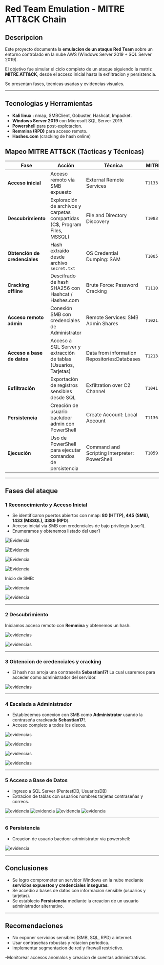 # Red Team Emulation - MITRE ATT&CK Chain

## Descripcion 
Este proyecto documenta la **emulacion de un ataque Red Team** sobre un entorno controlado en la nube AWS (Windows Server 2019 + SQL Server 2019).

El objetivo fue simular el ciclo completo de un ataque siguiendo la matriz **MITRE ATT&CK**, desde el acceso inicial hasta la exfiltracion y persistencia.

Se presentan fases, tecnicas usadas y evidencias visuales.

---

## Tecnologias y Herramientas
- **Kali linux** : nmap, SMBClient, Gobuster, Hashcat, Impacket.
- **Windows Server 2019** con Microsoft SQL Server 2019.
- **Powershell** para post-explotacion.
- **Remmina (RPD)** para acceso remoto.
- **Hashes.com** (cracking de hash online)

## Mapeo MITRE ATT&CK (Tácticas y Técnicas)

| Fase | Acción | Técnica | MITRE ID |
|------|--------|---------|----------|
| **Acceso inicial** | Acceso remoto vía SMB expuesto | External Remote Services | `T1133` |
| **Descubrimiento** | Exploración de archivos y carpetas compartidas (C$, Program Files, MSSQL) | File and Directory Discovery | `T1083` |
| **Obtención de credenciales** | Hash extraído desde archivo `secret.txt` | OS Credential Dumping: SAM | `T1005` |
| **Cracking offline** | Descifrado de hash SHA256 con Hashcat / Hashes.com | Brute Force: Password Cracking | `T1110.002` |
| **Acceso remoto admin** | Conexión SMB con credenciales de Administrator | Remote Services: SMB Admin Shares | `T1021.002` |
| **Acceso a base de datos** | Acceso a SQL Server y extracción de tablas (Usuarios, Tarjetas) | Data from information Repositories:Databases | `T1213.003`  |
| **Exfiltración** | Exportación de registros sensibles desde SQL | Exfiltration over C2 Channel | `T1041` |
| **Persistencia** | Creación de usuario backdoor admin con PowerShell | Create Account: Local Account | `T1136.001` |
| **Ejecución** | Uso de PowerShell para ejecutar comandos de persistencia | Command and Scripting Interpreter: PowerShell | `T1059.001` |

---

## Fases del ataque
 ### 1 Reconocimiento y Acceso Inicial 
 - Se identificaron puertos abiertos con nmap: **80 (HTTP), 445 (SMB), 1433 (MSSQL), 3389 (RPD**).
 - Acceso inicial via SMB con credenciales de bajo privilegio (user1).
 - Enumeramos y obtenemos listado del user1

 ![Evidencia](screenshot/mitre.png)

 ![Evidencia](screenshot/mitre1.png)

 ![Evidencia](screenshot/mitre1.2.png)

 ![Evidencia](screenshot/mitre4.png)
   
Inicio de SMB: 

![evidencia](screenshot/mitre5.1.png)

![evidencia](screenshot/mitre5.2.png)

---

### 2 Descubrimiento 
Iniciamos acceso remoto con **Remmina** y obtenemos un hash.

![evidencias](screenshot/mitre6.png)

![evidencias](screenshot/mitre7.png)

---

### 3 Obtencion de credenciales y cracking
- El hash nos arroja una contraseña **Sebastian17!** La cual usaremos para acceder como administrador del servidor.

![evidencias](screenshot/hash.PNG)

---

### 4 Escalada a Administrador
- Establecemos conexion con SMB como **Administrator** usando la contraseña crackeada **Sebastian17!**.
- Acceso completo a todos los discos.

![evidencias](screenshot/mitre10.png)

![evidencias](screenshot/mitre11.png)

![evidencias](screenshot/mitre12.png)

![evidencias](screenshot/mitre14.png)

---

### 5 Acceso a Base de Datos
- Ingreso a SQL Server (PentestDB, UsuariosDB)
- Extracion de tablas con usuarios nombres tarjetas contraseñas y correos.

![evidencia](screenshot/mitre15.png)
![evidencia](screenshot/mitre16.png)
![evidencia](screenshot/mitre17.png)
![evidencia](screenshot/mitre18.png)

---

### 6 Persistencia
- Creacion de usuario bacdoor administrator via powershell:

![evidencia](screenshot/mitre19.png)

---

## Conclusiones
- Se logro comprometer un servidor Windows en la nube mediante **servicios expuestos y credenciales inseguras**.
- Se accedio a bases de datos con informacion sensible (usuarios y tarjetas).
- Se establecio **Persistencia** mediante la creacion de un usuario administrador alternativo.

---
## Recomendaciones
- No exponer servicios sensibles (SMB, SQL, RPD) a internet.
- Usar contraseñas robustas y rotacion periodica.
- Implementar segmentacion de red y firewall restrictivo.


-Monitorear accesos anomalos y creacion de cuentas administrativas.
